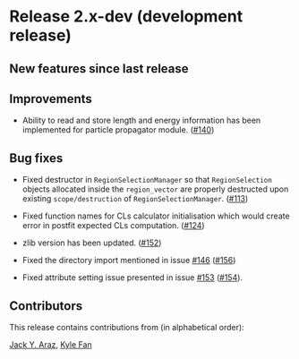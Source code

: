 # Release 2.x-dev (development release)

## New features since last release

## Improvements

 * Ability to read and store length and energy information has been implemented
   for particle propagator module.
   ([#140](https://github.com/MadAnalysis/madanalysis5/pull/140))

## Bug fixes

 * Fixed destructor in `RegionSelectionManager` so that `RegionSelection` 
   objects allocated inside the `region_vector` are properly destructed upon 
   existing `scope/destruction` of `RegionSelectionManager`.
   ([#113](https://github.com/MadAnalysis/madanalysis5/pull/113))

 * Fixed function names for CLs calculator initialisation which would create 
   error in postfit expected CLs computation.
   ([#124](https://github.com/MadAnalysis/madanalysis5/pull/124))

  * zlib version has been updated.
   ([#152](https://github.com/MadAnalysis/madanalysis5/pull/152))

 * Fixed the directory import mentioned in issue [#146](https://github.com/MadAnalysis/madanalysis5/issues/146)
   ([#156](https://github.com/MadAnalysis/madanalysis5/pull/156))

 * Fixed attribute setting issue presented in issue [#153](https://github.com/MadAnalysis/madanalysis5/issues/153)
   ([#154](https://github.com/MadAnalysis/madanalysis5/pull/154)).

## Contributors

This release contains contributions from (in alphabetical order):

[Jack Y. Araz](https://github.com/jackaraz), [Kyle Fan](https://github.com/kfan326)
